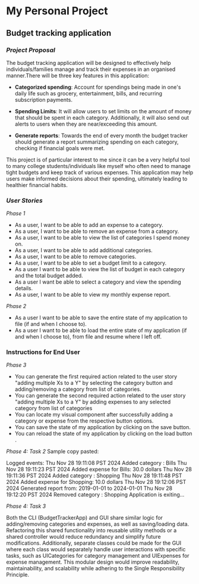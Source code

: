 # My Personal Project

## Budget tracking application

### *Project Proposal*
The budget tracking application will be designed to effectively help individuals/families manage and track their expenses in an organised manner.There will be three key features in this application:
- **Categorized spending**: Account for spendings being made in one's daily life such as grocery, entertainment, bills, and recurring subscription payments.

- **Spending Limits**: It will allow users to set limits on the amount of money that should be spent in each category. Additionally, it will also send out alerts to users when they are near/exceeding this amount. 

- **Generate reports**: Towards the end of every month the budget tracker should generate a report summarizing spending on each category, checking if financial goals were met.

This project is of particular interest to me since it can be a very helpful tool to many college students/individuals like myself who often need to manage tight budgets and keep track of various expenses. This application may help users make informed decisions about their spending, ultimately leading to healthier financial habits.

### *User Stories*
*Phase 1*
- As a user, I want to be able to add an expense to a category.
- As a user, I want to be able to remove an expense from a category. 
- As a user, I want to be able to view the list of categories I spend money on.
- As a user, I want to be able to add additional categories.
- As a user, I want to be able to remove categories. 
- As a user, I want to be able to set a budget limit to a category.
- As a user I want to be able to view the list of budget in each category and the total budget added. 
- As a user I want be able to select a category and view the spending details.  
- As a user, I want to be able to view my monthly expense report.  

*Phase 2*
- As a user I want to be able to save the entire state of my application to file (if and when I choose to). 
- As a user I want to be able to load the entire state of my application (if and when I choose to), from file and resume where I left off. 


### Instructions for End User
*Phase 3*
- You can generate the first required action related to the user story "adding multiple Xs to a Y" by selecting the category button and adding/removing a category from list of categories.
- You can generate the second required action related to the user story "adding multiple Xs to a Y" by adding expenses to any selected category from list of categories 
- You can locate my visual component after successfully adding a category or expense from the respective button options.
- You can save the state of my application by clicking on the save button.
- You can reload the state of my application by clicking on the load button .


*Phase 4: Task 2*
Sample copy pasted: 

Logged events:
Thu Nov 28 19:11:08 PST 2024
Added category : Bills
Thu Nov 28 19:11:23 PST 2024
Added expense for Bills: 30.0 dollars
Thu Nov 28 19:11:36 PST 2024
Added category : Shopping
Thu Nov 28 19:11:48 PST 2024
Added expense for Shopping: 10.0 dollars
Thu Nov 28 19:12:06 PST 2024
Generated report from: 2019-01-01 to 2024-01-01
Thu Nov 28 19:12:20 PST 2024
Removed category : Shopping
Application is exiting...

*Phase 4: Task 3*

Both the CLI (BudgetTrackerApp) and GUI share similar logic for adding/removing categories and expenses, as well as saving/loading data. Refactoring this shared functionality into reusable utility methods or a shared controller would reduce redundancy and simplify future modifications. Additionally, separate classes could be made for the GUI where each class would separately handle user interactions with specific tasks,  such as UICategories for category management and UIExpenses for expense management. This modular design would improve readability, maintainability, and scalability while adhering to the Single Responsibility Principle. 